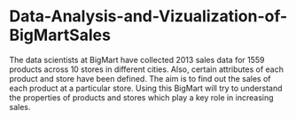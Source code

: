 # Data-Analysis-and-Vizualization-of-BigMartSales

The data scientists at BigMart have collected 2013 sales data for 1559 products across 10 stores in different cities. Also, certain attributes of each product and store have been defined. The aim is to find out the sales of each product at a particular store. Using this BigMart will try to understand the properties of products and stores which play a key role in increasing sales.
